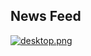 ## News Feed

[![desktop.png](https://i.postimg.cc/jjGmJ3X3/desktop.png)](https://postimg.cc/3yFnsBz2)

